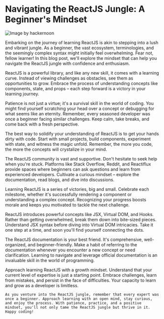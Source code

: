 # Navigating the ReactJS Jungle: A Beginner's Mindset

![Image by hackernoon](https://hackernoon.imgix.net/images/aMtiSULDw4Tkj5LGaCQak8Pcy4D2-i0038fs.jpeg)


Embarking on the journey of learning ReactJS is akin to stepping into a lush and vibrant jungle. As a beginner, the vast ecosystem, terminologies, and the seemingly complex syntax might initially feel overwhelming. Fear not, fellow learner! In this blog post, we'll explore the mindset that can help you navigate the ReactJS jungle with confidence and enthusiasm.

ReactJS is a powerful library, and like any new skill, it comes with a learning curve. Instead of viewing challenges as obstacles, see them as opportunities to grow. Embrace the process of understanding concepts like components, state, and props – each step forward is a victory in your learning journey.

Patience is not just a virtue; it's a survival skill in the world of coding. You might find yourself scratching your head over a concept or debugging for what seems like an eternity. Remember, every seasoned developer was once a beginner facing similar challenges. Keep calm, take breaks, and come back with a fresh perspective.

The best way to solidify your understanding of ReactJS is to get your hands dirty with code. Start with small projects, build components, experiment with state, and witness the magic unfold. Remember, the more you code, the more the concepts will crystalize in your mind.

The ReactJS community is vast and supportive. Don't hesitate to seek help when you're stuck. Platforms like Stack Overflow, Reddit, and Reactiflux provide spaces where beginners can ask questions and learn from experienced developers. Cultivate a curious mindset – explore the documentation, read blogs, and dive into discussions.

Learning ReactJS is a series of victories, big and small. Celebrate each milestone, whether it's successfully rendering a component or understanding a complex concept. Recognizing your progress boosts morale and keeps you motivated to tackle the next challenge.

ReactJS introduces powerful concepts like JSX, Virtual DOM, and Hooks. Rather than getting overwhelmed, break them down into bite-sized pieces. Understand JSX syntax before diving into Virtual DOM intricacies. Take it one step at a time, and soon you'll find yourself connecting the dots.

The ReactJS documentation is your best friend. It's comprehensive, well-organized, and beginner-friendly. Make a habit of referring to the documentation whenever you encounter a new concept or need clarification. Learning to navigate and leverage official documentation is an invaluable skill in the world of programming.

Approach learning ReactJS with a growth mindset. Understand that your current level of expertise is just a starting point. Embrace challenges, learn from mistakes, and persist in the face of difficulties. Your capacity to learn and grow as a developer is limitless.



    As you venture into the ReactJS jungle, remember that every expert was once a beginner. Approach learning with an open mind, stay curious, and enjoy the process. With patience, practice, and a positive mindset, you'll not only tame the ReactJS jungle but thrive in it. Happy coding!
